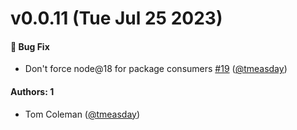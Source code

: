 # v0.0.11 (Tue Jul 25 2023)

#### 🐛 Bug Fix

- Don't force node@18 for package consumers [#19](https://github.com/chromaui/addon-visual-tests/pull/19) ([@tmeasday](https://github.com/tmeasday))

#### Authors: 1

- Tom Coleman ([@tmeasday](https://github.com/tmeasday))
